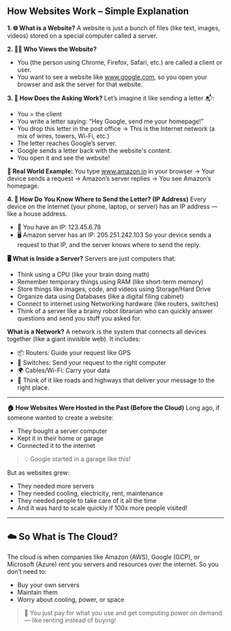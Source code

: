 ## How Websites Work – Simple Explanation
**1. 🌐 What is a Website?**
A website is just a bunch of files (like text, images, videos) stored on a special computer called a server.

**2. 🧑‍💻 Who Views the Website?**
- You (the person using Chrome, Firefox, Safari, etc.) are called a client or user.
- You want to see a website like www.google.com, so you open your browser and ask the server for that website.

**3. 🔁 How Does the Asking Work?**
Let’s imagine it like sending a letter 📬:
- You = the client
- You write a letter saying: “Hey Google, send me your homepage!”
- You drop this letter in the post office → This is the Internet network (a mix of wires, towers, Wi-Fi, etc.)
- The letter reaches Google’s server.
- Google sends a letter back with the website's content.
- You open it and see the website!

**🎯 Real World Example:**
You type www.amazon.in in your browser → Your device sends a request → Amazon’s server replies → You see Amazon’s homepage.

**4. 🧭 How Do You Know Where to Send the Letter? (IP Address)**
Every device on the internet (your phone, laptop, or server) has an IP address — like a house address.

- 🧑 You have an IP: 123.45.6.78
- 🖥️ Amazon server has an IP: 205.251.242.103
So your device sends a request to that IP, and the server knows where to send the reply.

**🖥️ What is Inside a Server?**
Servers are just computers that:
- Think using a CPU (like your brain doing math)
-  Remember temporary things using RAM (like short-term memory)
-  Store things like images, code, and videos using Storage/Hard Drive
-   Organize data using Databases (like a digital filing cabinet)
-   Connect to internet using Networking hardware (like routers, switches)
-   Think of a server like a brainy robot librarian who can quickly answer questions and send you stuff you asked for.

**What is a Network?**
A network is the system that connects all devices together (like a giant invisible web).
It includes:
- 📦 Routers: Guide your request like GPS
- 🔄 Switches: Send your request to the right computer
- 🌍 Cables/Wi-Fi: Carry your data
- 🎯 Think of it like roads and highways that deliver your message to the right place.
----

**🏠 How Websites Were Hosted in the Past (Before the Cloud)**
Long ago, if someone wanted to create a website:
- They bought a server computer
- Kept it in their home or garage
- Connected it to the internet
> 💡 Google started in a garage like this!

But as websites grew:
- They needed more servers
- They needed cooling, electricity, rent, maintenance
- They needed people to take care of it all the time
- And it was hard to scale quickly if 100x more people visited!
----

## ☁️ So What is The Cloud?
The cloud is when companies like Amazon (AWS), Google (GCP), or Microsoft (Azure) rent you servers and resources over the internet.
So you don’t need to:
- Buy your own servers
- Maintain them
- Worry about cooling, power, or space
> 🎯 You just pay for what you use and get computing power on demand — like renting instead of buying!
